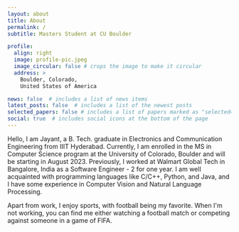 ```yaml
---
layout: about
title: About
permalink: /
subtitle: Masters Student at CU Boulder

profile:
  align: right
  image: profile-pic.jpeg
  image_circular: false # crops the image to make it circular
  address: >
    Boulder, Colorado, 
    United States of America

news: false  # includes a list of news items
latest_posts: false  # includes a list of the newest posts
selected_papers: false # includes a list of papers marked as "selected={true}"
social: true  # includes social icons at the bottom of the page
---
```


Hello, I am Jayant, a B. Tech. graduate in Electronics and Communication Engineering from IIIT Hyderabad. Currently, I am enrolled in the MS in Computer Science program at the University of Colorado, Boulder and will be starting in August 2023. Previously, I worked at Walmart Global Tech in Bangalore, India as a Software Engineer - 2 for one year. I am well acquainted with programming languages like C/C++, Python, and Java, and I have some experience in Computer Vision and Natural Language Processing.

Apart from work, I enjoy sports, with football being my favorite. When I'm not working, you can find me either watching a football match or competing against someone in a game of FIFA.


